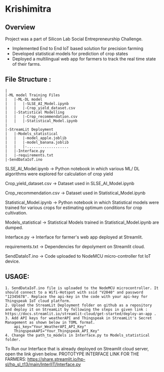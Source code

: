 # Krishimitra
## Overview

Project was a part of Silicon Lab Social Entrepreneurship Challenge.
* Implemented End to End IoT based solution for precision farming
* Developed statistical models for prediction of crop states
* Deployed a multilingual web app for farmers to track the real time state of their farms.

## File Structure : 

	|
	|-ML model Training Files
	|	|-ML-DL model
	|	|	|-SLSE_AI_Model.ipynb
	|	|	|-Crop_yield_dataset.csv
	|	|-Statistical Modelling
	|	|	|-Crop_recommendation.csv
	|	|	|-Statistical_Model.ipynb
	|
	|-StreamLit Deployment
	|	|-Models_statistical
	|	|	|-model_apple.joblib
	|	|	|-model_banana.joblib
	|	|	|-...................
	|	|-Interface.py
	|	|-requirements.txt
	|-SendDataIoT.ino

SLSE_AI_Model.ipynb -> Python notebook in which various ML/ DL algorithms were explored for calculation of crop yield


Crop_yield_dataset.csv -> Dataset used in SLSE_AI_Model.ipynb


Crop_recommendation.csv -> Dataset used in Statistical_Model.ipynb


Statistical_Model.ipynb -> Python notebook in which Statistical models were trained for various crops for estimating optimum conditions for crop cultivation.


Models_statistical -> Statistical Models trained in Statistical_Model.ipynb are dumped.


Interface.py -> Interface for farmer's web app deployed at Streamlit.


requirements.txt -> Dependencies for depolyment on Streamlit cloud.


SendDataIoT.ino -> Code uploaded to NodeMCU micro-controller fot IoT device.


## USAGE:
	1. SendDataIoT.ino file is uploaded to the NodeMCU microcontroller. It should connect to a Wifi-Hotspot with ssid "V2040" and password "12345678". Replace the api-key in the code with your api-key for Thingspeak IoT cloud platform.
	2. Upload the StreamLit Deployment folder on github as a repository and deploy it on StreamLit by following the steps in given link : https://docs.streamlit.io/streamlit-cloud/get-started/deploy-an-app .
	3. Add API keys for weatherAPI and Thingspeak in StreamLit's Secret Management as shown below in TOML format.
		api_key="Your_WeatherAPI_API_Key"
		ThingspeakAPI="Your_Thingspeak_API_Key"
	4. Change the path_to_models in Interface.py to Models_statistical folder.

To Run our Interface that is already deployed on Streamlit cloud server, open the link given below.
PROTOTYPE INTERFACE LINK FOR THE FARMERS: https://share.streamlit.io/hp-sl/hp_sl_t13/main/InterIIT/Interface.py
